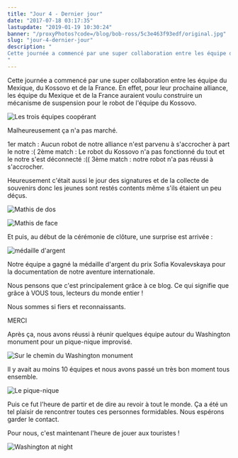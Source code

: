 ```yaml
---
title: "Jour 4 - Dernier jour"
date: "2017-07-18 03:17:35"
lastupdate: "2019-01-19 10:30:24"
banner: "/proxyPhotos?code=/blog/bob-ross/5c3e463f93edf/original.jpg"
slug: "jour-4-dernier-jour"
description: " 
Cette journée a commencé par une super collaboration entre les équipe du Mexique, du Kossovo et de la France. En effet, pour leur prochaine allianc
"
---
```

Cette journée a commencé par une super collaboration entre les équipe du Mexique, du Kossovo et de la France. En effet, pour leur prochaine alliance, les équipe du Mexique et de la France auraient voulu construire un mécanisme de suspension pour le robot de l'équipe du Kossovo.

![Les trois équipes coopérant](/proxyPhotos?code=/blog/bob-ross/5c3e4640016d1/50.jpg "Les trois équipes coopérant")

Malheureusement ça n'a pas marché.

1er match : Aucun robot de notre alliance n'est parvenu à s'accrocher à part le notre :(
2ème match : Le robot du Kossovo n'a pas fonctionné du tout et le notre s'est déconnecté :((
3ème match : notre robot n'a pas réussi à s'accrocher.

Heureusement c'était aussi le jour des signatures et de la collecte de souvenirs donc les jeunes sont restés contents même s'ils étaient un peu déçus.

![Mathis de dos](/proxyPhotos?code=/blog/bob-ross/5c3e46406a50b/50.jpg "Mathis de dos")

![Mathis de face](/proxyPhotos?code=/blog/bob-ross/5c3e4640d5b70/50.jpg "Mathis de face")

Et puis, au début de la cérémonie de clôture, une surprise est arrivée :

![médaille d'argent](/proxyPhotos?code=/blog/bob-ross/5c3e463f93edf/50.jpg "médaille d'argent")

Notre équipe a gagné la médaille d'argent du prix Sofia Kovalevskaya pour la documentation de notre aventure internationale.

Nous pensons que c'est principalement grâce à ce blog. Ce qui signifie que grâce à VOUS tous, lecteurs du monde entier !

Nous sommes si fiers et reconnaissants.

MERCI

Après ça, nous avons réussi à réunir quelques équipe autour du Washington monument pour un pique-nique improvisé.

![Sur le chemin du Washington monument](/proxyPhotos?code=/blog/bob-ross/5c3e4641df1dd/50.jpg "Sur le chemin du Washington monument")

Il y avait au moins 10 équipes et nous avons passé un très bon moment tous ensemble.

![Le pique-nique](/proxyPhotos?code=/blog/bob-ross/5c3e46427238c/50.jpg "Le pique-nique")

Puis ce fut l'heure de partir et de dire au revoir à tout le monde. Ça a été un tel plaisir de rencontrer toutes ces personnes formidables.
Nous espérons garder le contact.

Pour nous, c'est maintenant l'heure de jouer aux touristes !

![Washington at night](/proxyPhotos?code=/blog/bob-ross/5c3e4642b63f2/50.jpg "Washington at night")
    